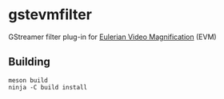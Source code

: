 # gstevmfilter

GStreamer filter plug-in for [Eulerian Video Magnification](http://people.csail.mit.edu/mrub/evm/) (EVM)

## Building

    meson build
    ninja -C build install
